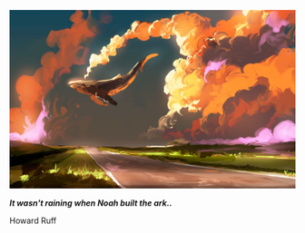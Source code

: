 <p align="center"><img src="readme.jpeg"></p>

_**It wasn't raining when Noah built the ark..**_

Howard Ruff